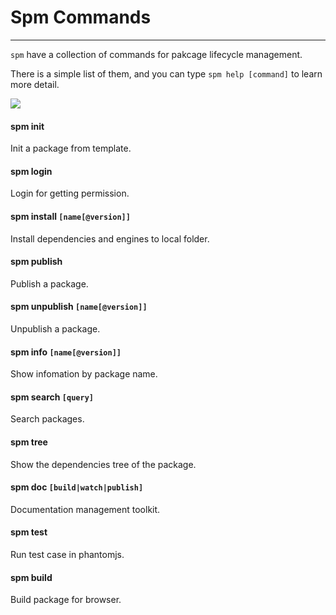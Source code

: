 # Spm Commands

---

`spm` have a collection of commands for pakcage lifecycle management.

There is a simple list of them, and you can type `spm help [command]` to learn more detail.

![](https://i.alipayobjects.com/i/localhost/png/201405/2alMyZIHqB.png)

#### spm init
Init a package from template.

#### spm login
Login for getting permission.

#### spm install `[name[@version]]`
Install dependencies and engines to local folder.

#### spm publish
Publish a package.

#### spm unpublish `[name[@version]]`
Unpublish a package.

#### spm info `[name[@version]]`
Show infomation by package name.

#### spm search `[query]`
Search packages.

#### spm tree
Show the dependencies tree of the package.

#### spm doc `[build|watch|publish]`
Documentation management toolkit.

#### spm test
Run test case in phantomjs.

#### spm build
Build package for browser.
